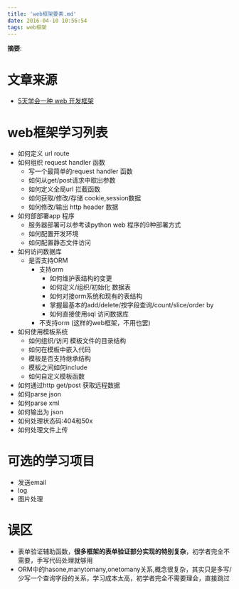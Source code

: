 ```yaml
---
title: 'web框架要素.md'
date: 2016-04-10 10:56:54
tags: web框架
---
```


__摘要__:
<!-- more -->

文章来源
========
+ [5天学会一种 web 开发框架](http://lutaf.com/148.htm)

web框架学习列表
===============

+ 如何定义 url route
+ 如何组织 request handler 函数
    * 写一个最简单的request handler 函数
    * 如何从get/post请求中取出参数
    * 如何定义全局url 拦截函数
    * 如何获取/修改/存储 cookie,session数据
    * 如何修改/输出 http header 数据
+ 如何部部署app 程序
    * 服务器部署可以参考读python web 程序的9种部署方式
    * 如何配置开发环境
    * 如何配置静态文件访问
+ 如何访问数据库
    * 是否支持ORM
      * 支持orm
        + 如何维护表结构的变更
        + 如何定义/组织/初始化 数据表
        + 如何对接orm系统和现有的表结构
        + 掌握最基本的add/delete/按字段查询/count/slice/order by
        + 如何直接使用sql 访问数据库
      * 不支持orm (这样的web框架，不用也罢)
+ 如何使用模板系统
    * 如何组织/访问 模板文件的目录结构
    * 如何在模板中嵌入代码
    * 模板是否支持继承结构
    * 模板之间如何include
    * 如何自定义模板函数
+ 如何通过http get/post 获取远程数据
+ 如何parse json
+ 如何parse xml
+ 如何输出为 json
+ 如何处理状态码:404和50x
+ 如何处理文件上传

可选的学习项目
==============

+ 发送email
+ log
+ 图片处理

误区
====

+ 表单验证辅助函数，__很多框架的表单验证部分实现的特别复杂__，初学者完全不需要，手写代码处理就够用
+ ORM中的hasone,manytomany,onetomany关系,概念很复杂，其实只是多写/少写一个查询字段的关系，学习成本太高，初学者完全不需要理会，直接跳过
